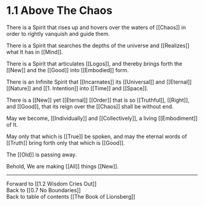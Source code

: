 # 1.1 Above The Chaos

There is a Spirit that rises up and hovers over the waters of [[Chaos]] in order to rightly vanquish and guide them.  

There is a Spirit that searches the depths of the universe and [[Realizes]] what It has in [[Mind]].  

There is a Spirit that articulates [[Logos]], and thereby brings forth the [[New]] and the [[Good]] into [[Embodied]] form.  

There is an Infinite Spirit that [[Incarnates]] its [[Universal]] and [[Eternal]] [[Nature]] and [[1. Intention]] into [[Time]] and [[Space]].  

There is a [[New]] yet [[Eternal]] [[Order]] that is so [[Truthful]], [[Right]], and [[Good]], that its reign over the [[Chaos]] shall be without end.  

May we become, [[Individually]] and [[Collectively]], a living [[Embodiment]] of It.  

May only that which is [[True]] be spoken, and may the eternal words of [[Truth]] bring forth only that which is [[Good]].  

The [[Old]] is passing away.  

Behold, We are making [[All]] things [[New]].  

___

Forward to [[1.2 Wisdom Cries Out]]  
Back to [[0.7 No Boundaries]]  
Back to table of contents [[The Book of Lionsberg]]  
